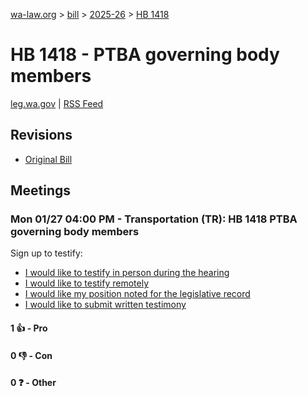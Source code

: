 [wa-law.org](/) > [bill](/bill/) > [2025-26](/bill/2025-26/) > [HB 1418](/bill/2025-26/hb/1418/)

# HB 1418 - PTBA governing body members
[leg.wa.gov](https://app.leg.wa.gov/billsummary?BillNumber=1418&Year=2025&Initiative=false) | [RSS Feed](./rss.xml)

## Revisions
* [Original Bill](1/)

## Meetings
### Mon 01/27 04:00 PM - Transportation (TR): HB 1418 PTBA governing body members
Sign up to testify:
* [I would like to testify in person during the hearing](https://app.leg.wa.gov/csi/Testifier/Add?chamber=House&mId=32535&aId=161940&caId=25068&tId=1)
* [I would like to testify remotely](https://app.leg.wa.gov/csi/Testifier/Add?chamber=House&mId=32535&aId=161940&caId=25068&tId=2)
* [I would like my position noted for the legislative record](https://app.leg.wa.gov/csi/Testifier/Add?chamber=House&mId=32535&aId=161940&caId=25068&tId=3)
* [I would like to submit written testimony](https://app.leg.wa.gov/csi/Testifier/Add?chamber=House&mId=32535&aId=161940&caId=25068&tId=4)

#### 1 👍 - Pro

#### 0 👎 - Con

#### 0 ❓ - Other
